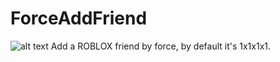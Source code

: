 # ForceAddFriend
![alt text](https://www.google.com/url?sa=i&rct=j&q=&esrc=s&source=images&cd=&cad=rja&uact=8&ved=2ahUKEwiHw93QmPbZAhULA6wKHdLQDS4QjRx6BAgAEAU&url=http%3A%2F%2Fwww.animatedgif.net%2Funderconstruction%2Fconstruction.shtml&psig=AOvVaw0ZE5yhkLMPps-lfUZ3ur_9&ust=1521473351974147 "Under Construction")
Add a ROBLOX friend by force, by default it's 1x1x1x1.

